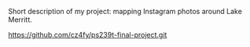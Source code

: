 Short description of my project: mapping Instagram photos around Lake Merritt.

https://github.com/cz4fy/ps239t-final-project.git
